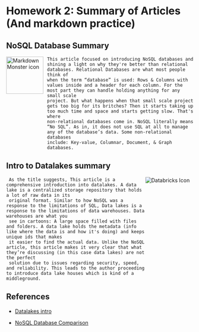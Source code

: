 # Homework 2: Summary of Articles (And markdown practice)

## NoSQL Database Summary
<img src="https://images.prismic.io/digitalocean/0b619d51-a723-4748-997f-39ed5697a540_intro-to-cloud.jpg?auto=compress,format"
     alt="Markdown Monster icon"
     style="float: left; margin-right: 10px;"
     width="100" 
     height="100" />

    This article focused on introducing NoSQL databases and shining a light on why they're better than relational databases. Relational Databases are what most people think of 
    when the term “database” is used: Rows & Columns with values inside and a header for each column. For the most part they can handle holding anything for any small scale 
    project. But what happens when that small scale project gets too big for its britches? Then it starts taking up too much time and space and starts getting slow. That's where 
    non-relational databases come in. NoSQL literally means “No SQL”. As in, it does not use SQL at all to manage any of the database’s data. Some non-relational databases 
    include: Key-value, Columnar, Document, & Graph databases.
     
## Intro to Datalakes summary
<img src="https://databricks.com/wp-content/uploads/2021/10/db-nav-logo.svg"
     alt="Databricks Icon"
     style="float: right; margin-right: 10px;" />

     As the title suggests, This article is a comprehensive introduction into datalakes. A data lake is a centralized storage repository that holds a lot of raw data in its 
     original format. Similar to how NoSQL was a response to the limitations of SQL, Data lakes is a response to the limitations of data warehouses. Data warehouses are what you 
     see in cartoons: A large space filled with files and folders. A data lake holds the metadata (info like where the data is and how it's doing) and keeps unique ids that makes 
     it easier to find the actual data. Unlike the NoSQL article, this article makes it very clear that what they’re discussing (in this case data lakes) are not the perfect 
     solution due to issues regarding security, speed, and reliability. This leads to the author proceeding to introduce data lake houses which is kind of a middleground.

## References
* [Datalakes intro](https://databricks.com/discover/data-lakes/introduction)

* [NoSQL Database Comparison](https://www.digitalocean.com/community/tutorials/a-comparison-of-nosql-database-management-systems-and-models)
